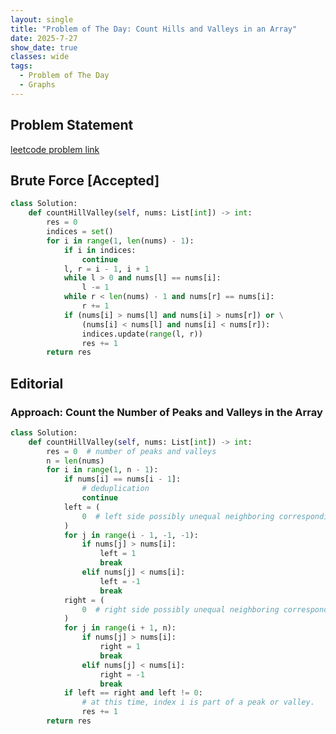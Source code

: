 ```yaml
---
layout: single
title: "Problem of The Day: Count Hills and Valleys in an Array"
date: 2025-7-27
show_date: true
classes: wide
tags:
  - Problem of The Day
  - Graphs
---
```


## Problem Statement

[leetcode problem link](https://leetcode.com/problems/count-hills-and-valleys-in-an-array/description/?envType=daily-question&envId=2025-07-27)

## Brute Force [Accepted]

```python
class Solution:
    def countHillValley(self, nums: List[int]) -> int:
        res = 0
        indices = set()
        for i in range(1, len(nums) - 1):
            if i in indices:
                continue
            l, r = i - 1, i + 1
            while l > 0 and nums[l] == nums[i]:
                l -= 1
            while r < len(nums) - 1 and nums[r] == nums[i]:
                r += 1
            if (nums[i] > nums[l] and nums[i] > nums[r]) or \
                (nums[i] < nums[l] and nums[i] < nums[r]):
                indices.update(range(l, r))
                res += 1
        return res
```

## Editorial

### Approach: Count the Number of Peaks and Valleys in the Array

```python
class Solution:
    def countHillValley(self, nums: List[int]) -> int:
        res = 0  # number of peaks and valleys
        n = len(nums)
        for i in range(1, n - 1):
            if nums[i] == nums[i - 1]:
                # deduplication
                continue
            left = (
                0  # left side possibly unequal neighboring corresponding state
            )
            for j in range(i - 1, -1, -1):
                if nums[j] > nums[i]:
                    left = 1
                    break
                elif nums[j] < nums[i]:
                    left = -1
                    break
            right = (
                0  # right side possibly unequal neighboring corresponding state
            )
            for j in range(i + 1, n):
                if nums[j] > nums[i]:
                    right = 1
                    break
                elif nums[j] < nums[i]:
                    right = -1
                    break
            if left == right and left != 0:
                # at this time, index i is part of a peak or valley.
                res += 1
        return res
```
